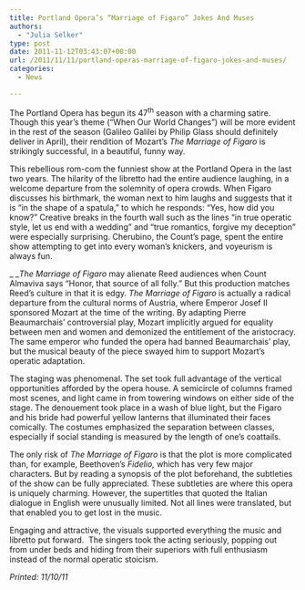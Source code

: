 ```yaml
---
title: Portland Opera’s “Marriage of Figaro” Jokes And Muses
authors: 
  - "Julia Selker"
type: post
date: 2011-11-12T03:43:07+00:00
url: /2011/11/11/portland-operas-marriage-of-figaro-jokes-and-muses/
categories:
  - News

---
```

The Portland Opera has begun its 47<sup>th</sup> season with a charming satire. Though this year’s theme (“When Our World Changes”) will be more evident in the rest of the season (Galileo Galilei by Philip Glass should definitely deliver in April), their rendition of Mozart’s _The Marriage of Figaro_ is strikingly successful, in a beautiful, funny way.

This rebellious rom-com the funniest show at the Portland Opera in the last two years. The hilarity of the libretto had the entire audience laughing, in a welcome departure from the solemnity of opera crowds. When Figaro discusses his birthmark, the woman next to him laughs and suggests that it is “in the shape of a spatula,” to which he responds: “Yes, how did you know?” Creative breaks in the fourth wall such as the lines “in true operatic style, let us end with a wedding” and “true romantics, forgive my deception” were especially surprising. Cherubino, the Count’s page, spent the entire show attempting to get into every woman’s knickers, and voyeurism is always fun.

_ __The Marriage of Figaro_ may alienate Reed audiences when Count Almaviva says “Honor, that source of all folly.” But this production matches Reed’s culture in that it is edgy. _The Marriage of Figaro_ is actually a radical departure from the cultural norms of Austria, where Emperor Josef II sponsored Mozart at the time of the writing. By adapting Pierre Beaumarchais’ controversial play, Mozart implicitly argued for equality between men and women and demonized the entitlement of the aristocracy. The same emperor who funded the opera had banned Beaumarchais’ play, but the musical beauty of the piece swayed him to support Mozart’s operatic adaptation.

The staging was phenomenal. The set took full advantage of the vertical opportunities afforded by the opera house. A semicircle of columns framed most scenes, and light came in from towering windows on either side of the stage. The denouement took place in a wash of blue light, but the Figaro and his bride had powerful yellow lanterns that illuminated their faces comically. The costumes emphasized the separation between classes, especially if social standing is measured by the length of one’s coattails.

The only risk of _The Marriage of Figaro_ is that the plot is more complicated than, for example, Beethoven’s _Fidelio,_ which has very few major characters. But by reading a synopsis of the plot beforehand, the subtleties of the show can be fully appreciated. These subtleties are where this opera is uniquely charming. However, the supertitles that quoted the Italian dialogue in English were unusually limited. Not all lines were translated, but that enabled you to get lost in the music.

Engaging and attractive, the visuals supported everything the music and libretto put forward.  The singers took the acting seriously, popping out from under beds and hiding from their superiors with full enthusiasm instead of the normal operatic stoicism.

_Printed: 11/10/11_